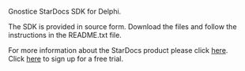 Gnostice StarDocs SDK for Delphi.

The SDK is provided in source form. Download the files and follow the instructions in the README.txt file.

For more information about the StarDocs product please click [here](https://www.gnostice.com/stardocs.asp).<br>
Click [here](https://www.gnostice.com/stardocs.asp?show=trial) to sign up for a free trial.
